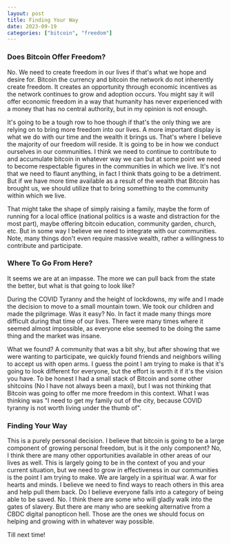 ```yaml
---
layout: post
title: Finding Your Way
date: 2023-09-19
categories: ["bitcoin", "freedom"]
---
```


### Does Bitcoin Offer Freedom?

No. We need to create freedom in our lives if that's what we hope and desire for. Bitcoin the currency and bitcoin the network do not inherently create freedom. It creates an opportunity through economic incentives as the network continues to grow and adoption occurs. You might say it will offer economic freedom in a way that humanity has never experienced with a money that has no central authority, but in my opinion is not enough.

It's going to be a tough row to hoe though if that's the only thing we are relying on to bring more freedom into our lives. A more important display is what we do with our time and the wealth it brings us. That's where I believe the majority of our freedom will reside. It is going to be in how we conduct ourselves in our communities. I think we need to continue to contribute to and accumulate bitcoin in whatever way we can but at some point we need to become respectable figures in the communities in which we live. It's not that we need to flaunt anything, in fact I think thats going to be a detriment. But if we have more time available as a result of the wealth that Bitcoin has brought us, we should utilize that to bring something to the community within which we live.

That might take the shape of simply raising a family, maybe the form of running for a local office (national politics is a waste and distraction for the most part), maybe offering bitcoin education, community garden, church, etc. But in some way I believe we need to integrate with our communities. Note, many things don't even require massive wealth, rather a willingness to contribute and participate.

### Where To Go From Here?

It seems we are at an impasse. The more we can pull back from the state the better, but what is that going to look like?

During the COVID Tyranny and the height of lockdowns, my wife and I made the decision to move to a small mountain town. We took our children and made the pilgrimage. Was it easy? No. In fact it made many things more difficult during that time of our lives. There were many times where it seemed almost impossible, as everyone else seemed to be doing the same thing and the market was insane.

What we found? A community that was a bit shy, but after showing that we were wanting to participate, we quickly found friends and neighbors willing to accept us with open arms. I guess the point I am trying to make is that it's going to look different for everyone, but the effort is worth it if it's the vision you have. To be honest I had a small stack of Bitcoin and some other shitcoins (No I have not always been a maxi), but I was not thinking that Bitcoin was going to offer me more freedom in this context. What I was thinking was "I need to get my family out of the city, because COVID tyranny is not worth living under the thumb of".

### Finding Your Way

This is a purely personal decision. I believe that bitcoin is going to be a large component of growing personal freedom, but is it the only component? No, I think there are many other opportunities available in other areas of our lives as well. This is largely going to be in the context of you and your current situation, but we need to grow in effectiveness in our communities is the point I am trying to make. We are largely in a spiritual war. A war for hearts and minds. I believe we need to find ways to reach others in this area and help pull them back. Do I believe everyone falls into a category of being able to be saved. No. I think there are some who will gladly walk into the gates of slavery. But there are many who are seeking alternative from a CBDC digital panopticon hell. Those are the ones we should focus on helping and growing with in whatever way possible.

Till next time!
